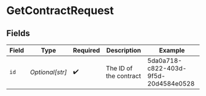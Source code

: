 # GetContractRequest


## Fields

| Field                                | Type                                 | Required                             | Description                          | Example                              |
| ------------------------------------ | ------------------------------------ | ------------------------------------ | ------------------------------------ | ------------------------------------ |
| `id`                                 | *Optional[str]*                      | :heavy_check_mark:                   | The ID of the contract               | 5da0a718-c822-403d-9f5d-20d4584e0528 |